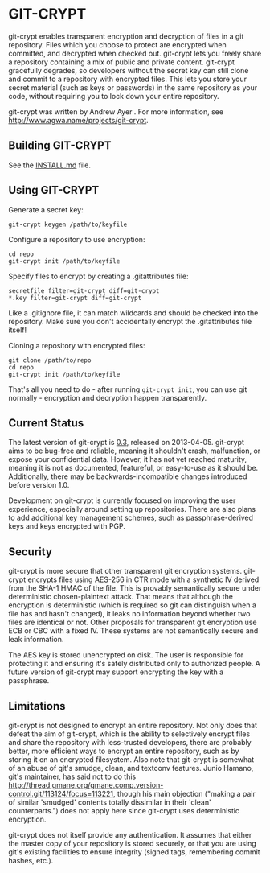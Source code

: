 GIT-CRYPT
===============

git-crypt enables transparent encryption and decryption of files in a
git repository.  Files which you choose to protect are encrypted when
committed, and decrypted when checked out.  git-crypt lets you freely
share a repository containing a mix of public and private content.
git-crypt gracefully degrades, so developers without the secret key can
still clone and commit to a repository with encrypted files.  This lets
you store your secret material (such as keys or passwords) in the same
repository as your code, without requiring you to lock down your entire
repository.

git-crypt was written by Andrew Ayer <agwa at andrewayer dot name>.
For more information, see <http://www.agwa.name/projects/git-crypt>.


Building GIT-CRYPT
------------------
See the [INSTALL.md](INSTALL.md) file.


Using GIT-CRYPT
---------------

Generate a secret key:

    git-crypt keygen /path/to/keyfile

Configure a repository to use encryption:

    cd repo
    git-crypt init /path/to/keyfile

Specify files to encrypt by creating a .gitattributes file:

    secretfile filter=git-crypt diff=git-crypt
    *.key filter=git-crypt diff=git-crypt

Like a .gitignore file, it can match wildcards and should be checked
into the repository.  Make sure you don't accidentally encrypt the
.gitattributes file itself!

Cloning a repository with encrypted files:

    git clone /path/to/repo
    cd repo
    git-crypt init /path/to/keyfile

That's all you need to do - after running `git-crypt init`, you can use
git normally - encryption and decryption happen transparently.


Current Status
--------------

The latest version of git-crypt is [0.3](NEWS.md), released on 2013-04-05.
git-crypt aims to be bug-free and reliable, meaning it shouldn't
crash, malfunction, or expose your confidential data.  However,
it has not yet reached maturity, meaning it is not as documented,
featureful, or easy-to-use as it should be.  Additionally, there may be
backwards-incompatible changes introduced before version 1.0.

Development on git-crypt is currently focused on improving the user
experience, especially around setting up repositories.  There are also
plans to add additional key management schemes, such as passphrase-derived
keys and keys encrypted with PGP.


Security
--------

git-crypt is more secure that other transparent git encryption systems.
git-crypt encrypts files using AES-256 in CTR mode with a synthetic IV
derived from the SHA-1 HMAC of the file.  This is provably semantically
secure under deterministic chosen-plaintext attack.  That means that
although the encryption is deterministic (which is required so git can
distinguish when a file has and hasn't changed), it leaks no information
beyond whether two files are identical or not.  Other proposals for
transparent git encryption use ECB or CBC with a fixed IV.  These systems
are not semantically secure and leak information.

The AES key is stored unencrypted on disk.  The user is responsible for
protecting it and ensuring it's safely distributed only to authorized
people.  A future version of git-crypt may support encrypting the key
with a passphrase.


Limitations
-----------

git-crypt is not designed to encrypt an entire repository.  Not only does
that defeat the aim of git-crypt, which is the ability to selectively
encrypt files and share the repository with less-trusted developers, there
are probably better, more efficient ways to encrypt an entire repository,
such as by storing it on an encrypted filesystem.  Also note that
git-crypt is somewhat of an abuse of git's smudge, clean, and textconv
features.  Junio Hamano, git's maintainer, has said not to do this
<http://thread.gmane.org/gmane.comp.version-control.git/113124/focus=113221>,
though his main objection ("making a pair of similar 'smudged' contents
totally dissimilar in their 'clean' counterparts.") does not apply here
since git-crypt uses deterministic encryption.

git-crypt does not itself provide any authentication.  It assumes that
either the master copy of your repository is stored securely, or that
you are using git's existing facilities to ensure integrity (signed tags,
remembering commit hashes, etc.).
